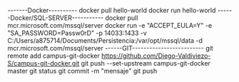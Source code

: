 -------Docker----------
docker pull hello-world
docker run hello-world
------Docker/SQL-SERVER-----------
docker pull mcr.microsoft.com/mssql/server
docker run -e "ACCEPT_EULA=Y" -e "SA_PASSWORD=Passw0rD" -p 14033:1433 -v C:/Users/a875714/Documents/Persistencia:/var/opt/mssql/data -d mcr.microsoft.com/mssql/server
------GIT-------------------------
git remote add campus-git-docker https://github.com/Diego-Valdiviezo-S/campus-git-docker.git
git push --set-upstream campus-git-docker master
git status
git commit -m "mensaje"
git push
